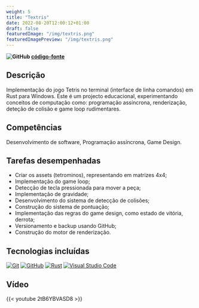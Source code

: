 ```yaml
---
weight: 5
title: "Textris"
date: 2022-08-20T12:00:12+01:00
draft: false
featuredImage: "/img/textris.png"
featuredImagePreview: "/img/textris.png"
---
```


**![GitHub](/img/github-icon-2.svg) [código-fonte](https://github.com/Tsarbomba69-com/textris)**

## Descrição

Implementação do jogo Tetris no terminal (interface de linha comandos) em Rust para Windows. Este é um projecto educacional, experimentando conceitos de computação como: programação assíncrona, renderização, deteção de colisão e game loop rudimentares.

## Competências

Desenvolvimento de software, Programação assíncrona, Game Design.

## Tarefas desempenhadas

* Criar os assets (tetrominos), representando em matrizes 4x4;
* Implementação do game loop;
* Detecção de tecla pressionada para mover a peça;
* Implementação de gravidade;
* Desenvolvimento do sistema de detecção de colisões;
* Construção do sistema de pontuação;
* Implementação das regras do game design, como estado de vitória, derrota;
* Versionamento e backup usando GitHub;
* Construção do motor de renderização.

## Tecnologias incluídas
<!-- 150x150 px img size -->
[![Git](/img/git-icon.svg)](https://git-scm.com)
[![GitHub](/img/github-icon-1.svg)](https://github.com)
[![Rust](/img/rust.svg)](https://www.rust-lang.org)
[![Visual Studio Code](/img/visual-studio-code-1.svg)](https://code.visualstudio.com)

## Vídeo

{{< youtube 2tB6YBVASD8 >}}
